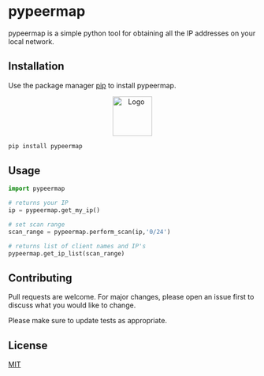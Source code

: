 # pypeermap

pypeermap is a simple python tool for obtaining all the IP addresses on your local network. 


## Installation

Use the package manager [pip](https://pip.pypa.io/en/stable/) to install pypeermap.

<div align="center">
  <a href="https://github.com/nalsadi/pypeermap">
    <img src="images/logo.png" alt="Logo" width="80" height="80">
  </a>
</div>


```bash
pip install pypeermap
```

## Usage

```python
import pypeermap

# returns your IP
ip = pypeermap.get_my_ip()

# set scan range
scan_range = pypeermap.perform_scan(ip,'0/24')

# returns list of client names and IP's
pypeermap.get_ip_list(scan_range)
```

## Contributing
Pull requests are welcome. For major changes, please open an issue first to discuss what you would like to change.

Please make sure to update tests as appropriate.

## License
[MIT](https://choosealicense.com/licenses/mit/)